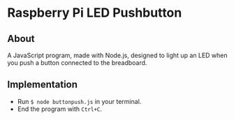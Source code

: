# Raspberry Pi LED Pushbutton

## About

A JavaScript program, made with Node.js, designed to light up an LED when you push a button connected to the breadboard.

## Implementation

- Run `$ node buttonpush.js` in your terminal.
- End the program with `Ctrl+C`.
